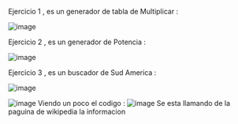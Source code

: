 Ejercicio 1 , es un generador de tabla de Multiplicar :


![image](https://github.com/dvd-2008/EjerciciosBasicos/assets/128089437/41bb7347-f908-4049-9bde-f926b786ebce)


Ejercicio 2 , es un generador de Potencia :

![image](https://github.com/dvd-2008/EjerciciosBasicos/assets/128089437/edaab698-9951-4c2f-855b-9b0cb731dd83)

Ejercicio 3 , es un buscador de Sud America :

![image](https://github.com/dvd-2008/EjerciciosBasicos/assets/128089437/90f74f6d-e1e9-44ef-aeb2-0f746d291d4a)

![image](https://github.com/dvd-2008/EjerciciosBasicos/assets/128089437/4600e540-4a6d-46bc-b3a2-bc277a399690)
Viendo un poco el codigo :
![image](https://github.com/dvd-2008/EjerciciosBasicos/assets/128089437/5f0cf473-c82a-4cd7-8f5a-204d569b953a)
Se esta llamando de la paguina de wikipedia la informacion
